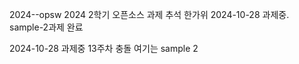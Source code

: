 2024--opsw
2024 2학기 오픈소스 과제
추석 한가위
2024-10-28 
과제중.
sample-2과제 완료

2024-10-28 과제중
13주차 충돌 여기는 sample 2
